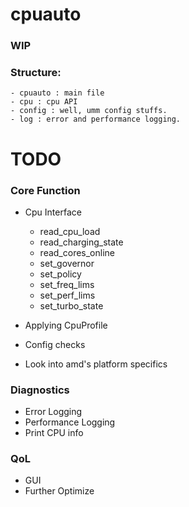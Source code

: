 # cpuauto
### WIP

### Structure:
    - cpuauto : main file
    - cpu : cpu API
    - config : well, umm config stuffs.
    - log : error and performance logging.


# TODO

### Core Function
- Cpu Interface
    - read_cpu_load
    - read_charging_state
    - read_cores_online
    - set_governor
    - set_policy
    - set_freq_lims
    - set_perf_lims
    - set_turbo_state

- Applying CpuProfile
- Config checks
- Look into amd's platform specifics

### Diagnostics
- Error Logging
- Performance Logging
- Print CPU info

### QoL
- GUI
- Further Optimize

